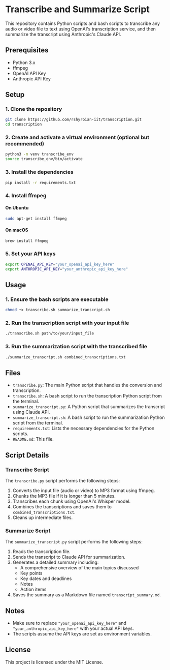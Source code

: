 # Transcribe and Summarize Script

This repository contains Python scripts and bash scripts to transcribe any audio or video file to text using OpenAI's transcription service, and then summarize the transcript using Anthropic's Claude API.

## Prerequisites

- Python 3.x
- ffmpeg
- OpenAI API Key
- Anthropic API Key

## Setup

### 1. Clone the repository

```bash
git clone https://github.com/rshyroian-iit/transcription.git
cd transcription
```

### 2. Create and activate a virtual environment (optional but recommended)

```bash
python3 -m venv transcribe_env
source transcribe_env/bin/activate
```

### 3. Install the dependencies

```bash
pip install -r requirements.txt
```

### 4. Install ffmpeg

#### On Ubuntu

```bash
sudo apt-get install ffmpeg
```

#### On macOS

```bash
brew install ffmpeg
```

### 5. Set your API keys

```bash
export OPENAI_API_KEY="your_openai_api_key_here"
export ANTHROPIC_API_KEY="your_anthropic_api_key_here"
```

## Usage

### 1. Ensure the bash scripts are executable

```bash
chmod +x transcribe.sh summarize_transcript.sh
```

### 2. Run the transcription script with your input file

```bash
./transcribe.sh path/to/your/input_file
```

### 3. Run the summarization script with the transcribed file

```bash
./summarize_transcript.sh combined_transcriptions.txt
```

## Files

- `transcribe.py`: The main Python script that handles the conversion and transcription.
- `transcribe.sh`: A bash script to run the transcription Python script from the terminal.
- `summarize_transcript.py`: A Python script that summarizes the transcript using Claude API.
- `summarize_transcript.sh`: A bash script to run the summarization Python script from the terminal.
- `requirements.txt`: Lists the necessary dependencies for the Python scripts.
- `README.md`: This file.

## Script Details

### Transcribe Script

The `transcribe.py` script performs the following steps:

1. Converts the input file (audio or video) to MP3 format using ffmpeg.
2. Chunks the MP3 file if it is longer than 5 minutes.
3. Transcribes each chunk using OpenAI's Whisper model.
4. Combines the transcriptions and saves them to `combined_transcriptions.txt`.
5. Cleans up intermediate files.

### Summarize Script

The `summarize_transcript.py` script performs the following steps:

1. Reads the transcription file.
2. Sends the transcript to Claude API for summarization.
3. Generates a detailed summary including:
   - A comprehensive overview of the main topics discussed
   - Key points
   - Key dates and deadlines
   - Notes
   - Action items
4. Saves the summary as a Markdown file named `transcript_summary.md`.

## Notes

- Make sure to replace `"your_openai_api_key_here"` and `"your_anthropic_api_key_here"` with your actual API keys.
- The scripts assume the API keys are set as environment variables.

## License

This project is licensed under the MIT License.
